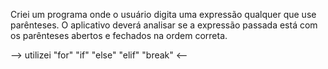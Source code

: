 Criei um programa onde o usuário digita uma expressão qualquer que use parênteses. O aplicativo deverá analisar se a expressão passada está com os parênteses abertos e fechados na ordem correta.

--> utilizei "for" "if" "else" "elif" "break" <--
